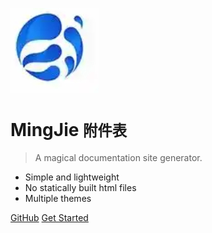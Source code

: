 <!-- _coverpage.md -->

![logo](_media/icon.svg)

# MingJie <small>附件表</small>

> A magical documentation site generator.

- Simple and lightweight
- No statically built html files
- Multiple themes

[GitHub](https://github.com/tianhukj/docs/)
[Get Started](#docsify)
